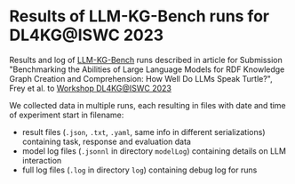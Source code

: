 # Results of LLM-KG-Bench runs for DL4KG@ISWC 2023

Results and log of [LLM-KG-Bench](https://github.com/AKSW/LLM-KG-Bench) runs described in article for Submission "Benchmarking the Abilities of Large Language Models for RDF Knowledge Graph Creation and Comprehension: How Well Do LLMs Speak Turtle?", Frey et al. to [Workshop DL4KG@ISWC 2023](https://alammehwish.github.io/dl4kg2023/)

We collected data in multiple runs, each resulting in files with date and time of experiment start in filename:
* result files (`.json`, `.txt`, `.yaml`, same info in different serializations) containing task, response and evaluation data
* model log files (`.jsonnl` in directory `modelLog`) containing details on LLM interaction
* full log files (`.log` in directory `log`) containing debug log for runs